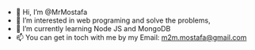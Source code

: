 - 👋 Hi, I’m @MrMostafa
- 👀 I’m interested in web programing and solve the problems, 
- 🌱 I’m currently learning Node JS and MongoDB
- 📫 You can get in toch with me by my Email: m2m.mostafa@gmail.com

<!---
MrMostafa/MrMostafa is a ✨ special ✨ repository because its `README.md` (this file) appears on your GitHub profile.
You can click the Preview link to take a look at your changes.
--->
